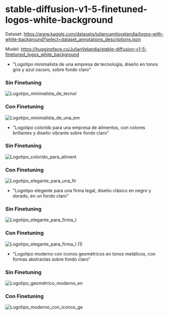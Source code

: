 # stable-diffusion-v1-5-finetuned-logos-white-background

Dataset: https://www.kaggle.com/datasets/juliancamilovelandia/logos-with-white-background?select=dataset_annotations_descriptions.json

Model: https://huggingface.co/JulianVelandia/stable-diffusion-v1-5-finetuned_logos_white_background

- "Logotipo minimalista de una empresa de tecnología, diseño en tonos gris y azul oscuro, sobre fondo claro"

### Sin Finetuning

![Logotipo_minimalista_de_tecnol](https://github.com/user-attachments/assets/d0012962-843f-48d7-b045-45ee3570f0fa)

### Con Finetuning

![Logotipo_minimalista_de_una_em](https://github.com/user-attachments/assets/a751f0b9-0d22-42a0-8321-5b0aa230da44)

- "Logotipo colorido para una empresa de alimentos, con colores brillantes y diseño vibrante sobre fondo claro"

### Sin Finetuning

![Logotipo_colorido_para_aliment](https://github.com/user-attachments/assets/5faaf73f-6da9-4cbe-8fdd-02b731953773)


### Con Finetuning

![Logotipo_elegante_para_una_fir](https://github.com/user-attachments/assets/117e8a8c-5c4c-46e2-97a1-2302b904a86c)


- "Logotipo elegante para una firma legal, diseño clásico en negro y dorado, en un fondo claro"

### Sin Finetuning

![Logotipo_elegante_para_firma_l](https://github.com/user-attachments/assets/bfffecf6-4039-4cf3-9567-a6721b8d8e42)


### Con Finetuning

![Logotipo_elegante_para_firma_l (1)](https://github.com/user-attachments/assets/ef6afb1c-2d55-41db-a4ec-243ac498a20a)


- "Logotipo moderno con iconos geométricos en tonos metálicos, con formas abstractas sobre fondo claro"

### Sin Finetuning

![Logotipo_geométrico_moderno_en](https://github.com/user-attachments/assets/bb341c49-aa7f-43d1-990c-0f127a7559e2)


### Con Finetuning

![Logotipo_moderno_con_iconos_ge](https://github.com/user-attachments/assets/6cf079ec-913b-4a8b-ab26-26a6304252db)

